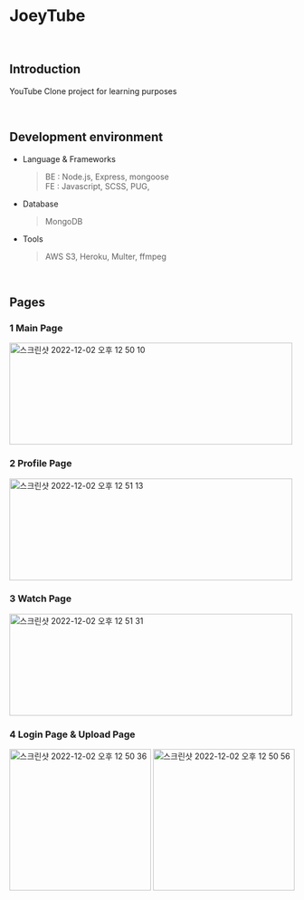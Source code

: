 # JoeyTube

<br>

## Introduction

<p align="justify">
  YouTube Clone project for learning purposes
</p>

<br>

## Development environment

- Language & Frameworks

    > BE : Node.js, Express, mongoose
    > <br>
    > FE : Javascript, SCSS, PUG,

- Database
  
    > MongoDB

- Tools
  
    > AWS S3, Heroku, Multer, ffmpeg


<br>

## Pages

### 1 Main Page
<img width="500" height="180" alt="스크린샷 2022-12-02 오후 12 50 10" src="https://user-images.githubusercontent.com/43774005/205211441-d0b58ce3-ba3a-48e7-b478-0deb8fe9260d.png">

### 2 Profile Page
<img width="500" height="180" alt="스크린샷 2022-12-02 오후 12 51 13" src="https://user-images.githubusercontent.com/43774005/205211459-555ea228-f1ba-4901-bbd4-7566ddff6e8b.png">

### 3 Watch Page
  <img width="500" height="180" alt="스크린샷 2022-12-02 오후 12 51 31" src="https://user-images.githubusercontent.com/43774005/205211461-8aaefd00-4e44-44ed-a6df-1e1aa833a2cf.png">

### 4 Login Page & Upload Page
<div>
    <img width="250" height="250" alt="스크린샷 2022-12-02 오후 12 50 36" src="https://user-images.githubusercontent.com/43774005/205211446-0e0a9907-544e-48a0-874d-3de79b56cbf2.png">
    <img width="250" height="250" alt="스크린샷 2022-12-02 오후 12 50 56" src="https://user-images.githubusercontent.com/43774005/205211455-ddd30d23-7da1-4841-9a92-d6edcf2f974d.png">
</div>

